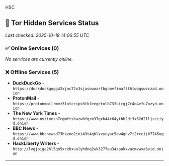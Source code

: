 HSC

## 🧅 Tor Hidden Services Status

*Last checked: 2025-10-19 14:06:55 UTC*

### ✅ Online Services (0)

*No services are currently online.*

### ❌ Offline Services (5)

- **DuckDuckGo** - `https://duckduckgogg42xjoc72x3sjasowoarfbgcmvfimaftt6twagswzczad.onion`
- **ProtonMail** - `https://protonmailrmez3lotccipshtkleegetolb73fuirgj7r4o4vfu7ozyd.onion`
- **The New York Times** - `https://www.nytimesn7cgmftshazwhfgzm37qxb44r64ytbb2dj3x62d2lljsciiyd.onion`
- **BBC News** - `https://www.bbcnewsd73hkzno2ini43t4gblxvycyac5aw4gnv7t2rccijh7745uqd.onion`
- **HackLiberty Writers** - `http://lvgjoige2hl5qm5xcxhxuulyhdnq2wk3277eu34zpukxvacmvwva6vid.onion`

---
